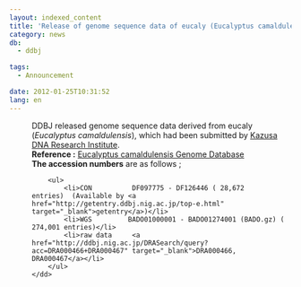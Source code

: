 ```yaml
---
layout: indexed_content
title: 'Release of genome sequence data of eucaly (Eucalyptus camaldulensis)'
category: news
db:
  - ddbj

tags:
  - Announcement

date: 2012-01-25T10:31:52
lang: en
---
```


<html>

<dl>
    <dd>DDBJ released genome sequence data derived from eucaly (<i>Eucalyptus camaldulensis</i>), which had been submitted by <a href="http://www.kazusa.or.jp/e/index.html" target="_blank">Kazusa DNA Research Institute</a>.<br><b>Reference :</b> <a href="http://www.kazusa.or.jp/eucaly/" target="_blank"> Eucalyptus camaldulensis Genome Database</a><br><b>The accession numbers</b> are as follows ;<br>

        <ul>
            <li>CON          DF097775 - DF126446 ( 28,672 entries)  (Available by <a href="http://getentry.ddbj.nig.ac.jp/top-e.html" target="_blank">getentry</a>)</li>
            <li>WGS         BADO01000001 - BADO01274001 (BADO.gz) ( 274,001 entries)</li>
            <li>raw data     <a href="http://ddbj.nig.ac.jp/DRASearch/query?acc=DRA000466+DRA000467" target="_blank">DRA000466, DRA000467</a></li>
        </ul>
    </dd>
</dl>
</html>
